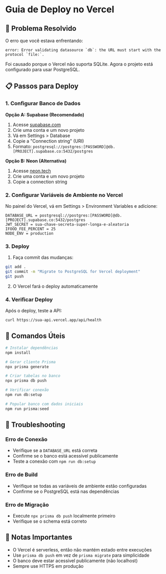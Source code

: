 # Guia de Deploy no Vercel

## 🚨 Problema Resolvido

O erro que você estava enfrentando:
```
error: Error validating datasource `db`: the URL must start with the protocol `file:`.
```

Foi causado porque o Vercel não suporta SQLite. Agora o projeto está configurado para usar PostgreSQL.

## 📋 Passos para Deploy

### 1. Configurar Banco de Dados

**Opção A: Supabase (Recomendado)**
1. Acesse [supabase.com](https://supabase.com)
2. Crie uma conta e um novo projeto
3. Vá em Settings > Database
4. Copie a "Connection string" (URI)
5. Formato: `postgresql://postgres:[PASSWORD]@db.[PROJECT].supabase.co:5432/postgres`

**Opção B: Neon (Alternativa)**
1. Acesse [neon.tech](https://neon.tech)
2. Crie uma conta e um novo projeto
3. Copie a connection string

### 2. Configurar Variáveis de Ambiente no Vercel

No painel do Vercel, vá em Settings > Environment Variables e adicione:

```
DATABASE_URL = postgresql://postgres:[PASSWORD]@db.[PROJECT].supabase.co:5432/postgres
JWT_SECRET = sua-chave-secreta-super-longa-e-aleatoria
IFOOD_FEE_PERCENT = 25
NODE_ENV = production
```

### 3. Deploy

1. Faça commit das mudanças:
```bash
git add .
git commit -m "Migrate to PostgreSQL for Vercel deployment"
git push
```

2. O Vercel fará o deploy automaticamente

### 4. Verificar Deploy

Após o deploy, teste a API:
```bash
curl https://sua-api.vercel.app/api/health
```

## 🔧 Comandos Úteis

```bash
# Instalar dependências
npm install

# Gerar cliente Prisma
npx prisma generate

# Criar tabelas no banco
npx prisma db push

# Verificar conexão
npm run db:setup

# Popular banco com dados iniciais
npm run prisma:seed
```

## 🐛 Troubleshooting

### Erro de Conexão
- Verifique se a `DATABASE_URL` está correta
- Confirme se o banco está acessível publicamente
- Teste a conexão com `npm run db:setup`

### Erro de Build
- Verifique se todas as variáveis de ambiente estão configuradas
- Confirme se o PostgreSQL está nas dependências

### Erro de Migração
- Execute `npx prisma db push` localmente primeiro
- Verifique se o schema está correto

## 📝 Notas Importantes

- O Vercel é serverless, então não mantém estado entre execuções
- Use `prisma db push` em vez de `prisma migrate` para simplicidade
- O banco deve estar acessível publicamente (não localhost)
- Sempre use HTTPS em produção
